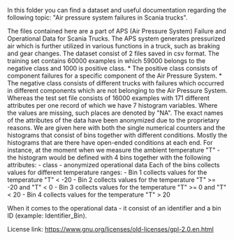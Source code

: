 In this folder you can find a dataset and useful documentation regarding the following topic: "Air pressure system failures in Scania trucks".


The files contained here are a part of APS (Air Pressure System) Failure and Operational Data for Scania Trucks. The APS system generates pressurized air which is further utilized in various functions in a truck, such as braking and gear changes.
The dataset consist of 2 files saved in csv format.
The training set contains 60000 examples in which 59000 belongs to the negative class and 1000 is positive class.
	* The positive class consists of component failures for a specific component of the Air Pressure System.
	* The negative class consists of different trucks with failures which occurred in different components which are not belonging to the Air Pressure System.
Whereas the test set file consists of 16000 examples with 171 different attributes per one record of which we have 7 histogram variables. Where the values are missing, such places are denoted by "NA".
The exact names of the attributes of the data have been anonymized due to the proprietary reasons.
We are given here with both the single numerical counters and the histograms that consist of bins together with different conditions.
Mostly the histograms that are there have open-ended conditions at each end. For instance, at the moment when we measure the ambient temperature "T" - the histogram would be defined with 4 bins together with the following attributes:
	- class
	- anonymized operational data
Each of the bins collects values for different temperature ranges:
	- Bin 1 collects values for the temperature "T" < -20
	- Bin 2 collects values for the temperature "T" >= -20 and "T" < 0
	- Bin 3 collects values for the temperature "T" >= 0 and "T" < 20
	- Bin 4 collects values for the temperature "T" > 20

When it comes to the operational data - it consist of an identifier and a bin ID (example: Identifier_Bin).

License link: https://www.gnu.org/licenses/old-licenses/gpl-2.0.en.html